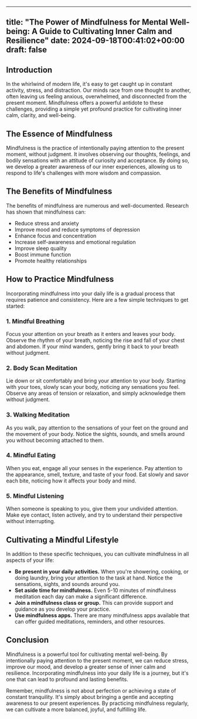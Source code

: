 
---
title: "The Power of Mindfulness for Mental Well-being: A Guide to Cultivating Inner Calm and Resilience"
date: 2024-09-18T00:41:02+00:00
draft: false
---

## Introduction

In the whirlwind of modern life, it's easy to get caught up in constant activity, stress, and distraction. Our minds race from one thought to another, often leaving us feeling anxious, overwhelmed, and disconnected from the present moment. Mindfulness offers a powerful antidote to these challenges, providing a simple yet profound practice for cultivating inner calm, clarity, and well-being.

## The Essence of Mindfulness

Mindfulness is the practice of intentionally paying attention to the present moment, without judgment. It involves observing our thoughts, feelings, and bodily sensations with an attitude of curiosity and acceptance. By doing so, we develop a greater awareness of our inner experiences, allowing us to respond to life's challenges with more wisdom and compassion.

## The Benefits of Mindfulness

The benefits of mindfulness are numerous and well-documented. Research has shown that mindfulness can:

- Reduce stress and anxiety
- Improve mood and reduce symptoms of depression
- Enhance focus and concentration
- Increase self-awareness and emotional regulation
- Improve sleep quality
- Boost immune function
- Promote healthy relationships

## How to Practice Mindfulness

Incorporating mindfulness into your daily life is a gradual process that requires patience and consistency. Here are a few simple techniques to get started:

### 1. Mindful Breathing

Focus your attention on your breath as it enters and leaves your body. Observe the rhythm of your breath, noticing the rise and fall of your chest and abdomen. If your mind wanders, gently bring it back to your breath without judgment.

### 2. Body Scan Meditation

Lie down or sit comfortably and bring your attention to your body. Starting with your toes, slowly scan your body, noticing any sensations you feel. Observe any areas of tension or relaxation, and simply acknowledge them without judgment.

### 3. Walking Meditation

As you walk, pay attention to the sensations of your feet on the ground and the movement of your body. Notice the sights, sounds, and smells around you without becoming attached to them.

### 4. Mindful Eating

When you eat, engage all your senses in the experience. Pay attention to the appearance, smell, texture, and taste of your food. Eat slowly and savor each bite, noticing how it affects your body and mind.

### 5. Mindful Listening

When someone is speaking to you, give them your undivided attention. Make eye contact, listen actively, and try to understand their perspective without interrupting.

## Cultivating a Mindful Lifestyle

In addition to these specific techniques, you can cultivate mindfulness in all aspects of your life:

- **Be present in your daily activities.** When you're showering, cooking, or doing laundry, bring your attention to the task at hand. Notice the sensations, sights, and sounds around you.
- **Set aside time for mindfulness.** Even 5-10 minutes of mindfulness meditation each day can make a significant difference.
- **Join a mindfulness class or group.** This can provide support and guidance as you develop your practice.
- **Use mindfulness apps.** There are many mindfulness apps available that can offer guided meditations, reminders, and other resources.

## Conclusion

Mindfulness is a powerful tool for cultivating mental well-being. By intentionally paying attention to the present moment, we can reduce stress, improve our mood, and develop a greater sense of inner calm and resilience. Incorporating mindfulness into your daily life is a journey, but it's one that can lead to profound and lasting benefits.

Remember, mindfulness is not about perfection or achieving a state of constant tranquility. It's simply about bringing a gentle and accepting awareness to our present experiences. By practicing mindfulness regularly, we can cultivate a more balanced, joyful, and fulfilling life.